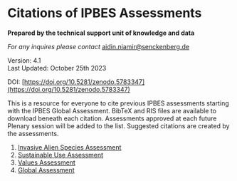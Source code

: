 # Citations of IPBES Assessments

**Prepared by the technical support unit of knowledge and data**

_For any inquires please contact_ [aidin.niamir@senckenberg.de](mailto:aidin.niamir@senckenberg.de)

Version: 4.1\
Last Updated: October 25th 2023

DOI: [https://doi.org/10.5281/zenodo.5783347](https://doi.org/10.5281/zenodo.5783347)

This is a resource for everyone to cite previous IPBES assessments starting with the IPBES Global Assessment. BibTeX and RIS files are available to download beneath each citation. Assessments approved at each future Plenary session will be added to the list. Suggested citations are created by the assessments.

1. [Invasive Alien Species Assessment](invasive-alien-species-assessment.md)
2. [Sustainable Use Assessment](sustainable-use-assessment.md)
3. [Values Assessment](values-assessment.md)
4. [Global Assessment](global-assessment.md)
